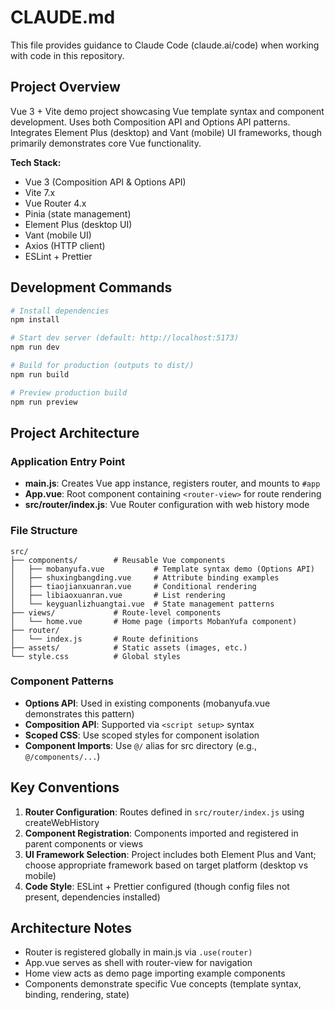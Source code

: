 # CLAUDE.md

This file provides guidance to Claude Code (claude.ai/code) when working with code in this repository.

## Project Overview

Vue 3 + Vite demo project showcasing Vue template syntax and component development. Uses both Composition API and Options API patterns. Integrates Element Plus (desktop) and Vant (mobile) UI frameworks, though primarily demonstrates core Vue functionality.

**Tech Stack:**
- Vue 3 (Composition API & Options API)
- Vite 7.x
- Vue Router 4.x
- Pinia (state management)
- Element Plus (desktop UI)
- Vant (mobile UI)
- Axios (HTTP client)
- ESLint + Prettier

## Development Commands

```bash
# Install dependencies
npm install

# Start dev server (default: http://localhost:5173)
npm run dev

# Build for production (outputs to dist/)
npm run build

# Preview production build
npm run preview
```

## Project Architecture

### Application Entry Point
- **main.js**: Creates Vue app instance, registers router, and mounts to `#app`
- **App.vue**: Root component containing `<router-view>` for route rendering
- **src/router/index.js**: Vue Router configuration with web history mode

### File Structure
```
src/
├── components/        # Reusable Vue components
│   ├── mobanyufa.vue           # Template syntax demo (Options API)
│   ├── shuxingbangding.vue     # Attribute binding examples
│   ├── tiaojianxuanran.vue     # Conditional rendering
│   ├── libiaoxuanran.vue       # List rendering
│   └── keyguanlizhuangtai.vue  # State management patterns
├── views/             # Route-level components
│   └── home.vue       # Home page (imports MobanYufa component)
├── router/
│   └── index.js       # Route definitions
├── assets/            # Static assets (images, etc.)
└── style.css          # Global styles
```

### Component Patterns
- **Options API**: Used in existing components (mobanyufa.vue demonstrates this pattern)
- **Composition API**: Supported via `<script setup>` syntax
- **Scoped CSS**: Use scoped styles for component isolation
- **Component Imports**: Use `@/` alias for src directory (e.g., `@/components/...`)

## Key Conventions

1. **Router Configuration**: Routes defined in `src/router/index.js` using createWebHistory
2. **Component Registration**: Components imported and registered in parent components or views
3. **UI Framework Selection**: Project includes both Element Plus and Vant; choose appropriate framework based on target platform (desktop vs mobile)
4. **Code Style**: ESLint + Prettier configured (though config files not present, dependencies installed)

## Architecture Notes

- Router is registered globally in main.js via `.use(router)`
- App.vue serves as shell with router-view for navigation
- Home view acts as demo page importing example components
- Components demonstrate specific Vue concepts (template syntax, binding, rendering, state)
